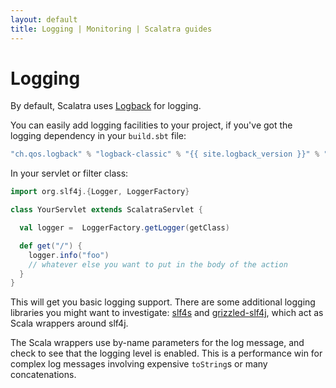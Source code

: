 ```yaml
---
layout: default
title: Logging | Monitoring | Scalatra guides
---
```


<div class="page-header">
  <h1>Logging</h1>
</div>

By default, Scalatra uses [Logback][logback] for logging.

[logback]:http://logback.qos.ch

You can easily add logging facilities to your project, if you've got the
logging dependency in your `build.sbt` file:

```scala
"ch.qos.logback" % "logback-classic" % "{{ site.logback_version }}" % "runtime"
```

In your servlet or filter class:

```scala
import org.slf4j.{Logger, LoggerFactory}

class YourServlet extends ScalatraServlet {

  val logger =  LoggerFactory.getLogger(getClass)

  def get("/") {
    logger.info("foo")
    // whatever else you want to put in the body of the action
  }
}
```

This will get you basic logging support. There are some additional logging
libraries you might want to investigate: [slf4s][slf4s] and
[grizzled-slf4j][grizzled-slf4j],
which act as Scala wrappers around slf4j.

[slf4s]:https://github.com/weiglewilczek/slf4s
[grizzled-slf4j]:http://software.clapper.org/grizzled-slf4j/

The Scala wrappers use by-name parameters for the log message, and
check to see that the logging level is enabled.  This is a performance
win for complex log messages involving expensive `toString`s or many
concatenations.


